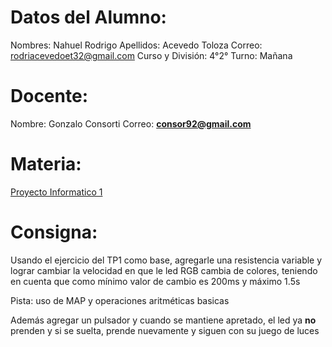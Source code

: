 # Datos del Alumno:

Nombres: Nahuel Rodrigo 
Apellidos: Acevedo Toloza
Correo: rodriacevedoet32@gmail.com
Curso y División: 4°2°
Turno: Mañana

# Docente:
Nombre: Gonzalo Consorti
Correo: **[consor92@gmail.com](https://mail.google.com/mail/?view=cm&fs=1&to=consor92%40gmail.com&authuser=0)**

# Materia:
[Proyecto Informatico 1](https://classroom.google.com/c/NjU1NzcwMjE5NzM0)

# Consigna: 

Usando el ejercicio del TP1 como base, agregarle una resistencia variable y lograr cambiar la velocidad en que le led RGB cambia de colores, teniendo en cuenta que como mínimo valor de cambio es 200ms y máximo 1.5s  
  
Pista: uso de MAP y operaciones aritméticas basicas  
  
  
Además agregar un pulsador y cuando se mantiene apretado, el led ya **no** prenden y si se suelta, prende nuevamente y siguen con su juego de luces
